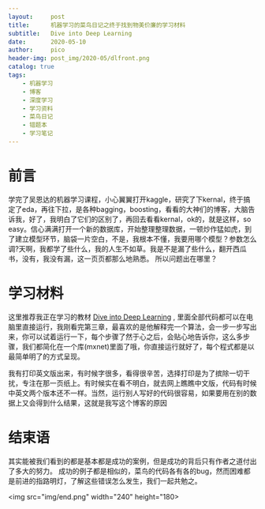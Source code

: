 ```yaml
---
layout:     post
title:      机器学习的菜鸟日记之终于找到物美价廉的学习材料
subtitle:   Dive into Deep Learning
date:       2020-05-10
author:     pico
header-img: post_img/2020-05/dlfront.png
catalog: true
tags:
    - 机器学习
    - 博客
    - 深度学习
    - 学习资料
    - 菜鸟日记
    - 错题本
    - 学习笔记
---    
```

# 前言 
 学完了吴恩达的机器学习课程，小心翼翼打开kaggle，研究了下kernal，终于搞定了eda，再往下拉，是各种bagging，boosting，看看的大神们的博客，大脑告诉我，好了，我明白了它们的区别了，再回去看看kernal，ok的，就是这样，so easy。信心满满打开一个新的数据库，开始整理整理数据，一顿炒作猛如虎，到了建立模型环节，脑袋一片空白，不是，我根本不懂，我要用哪个模型？参数怎么调?天啊，我都学了些什么，我的人生不如草。我是不是漏了些什么，翻开西瓜书，没有，我没有漏，这一页页都那么地熟悉。 所以问题出在哪里？

# 学习材料
这里推荐我正在学习的教材  [Dive into Deep Learning](https://d2l.ai/) , 里面全部代码都可以在电脑里直接运行，我刚看完第三章，最喜欢的是他解释完一个算法，会一步一步写出来，你可以试着运行一下，每个步骤了然于心之后，会贴心地告诉你，这么多步骤，我们都简化在一个库(mxnet)里面了哦，你直接运行就好了，每个程式都是以最简单明了的方式呈现。

我有打印英文版出来，有时候字很多，看得很辛苦，选择打印是为了摈除一切干扰，专注在那一页纸上。有时候实在看不明白，就去网上瞧瞧中文版，代码有时候中英文两个版本还不一样。当然，运行别人写好的代码很容易，如果要用在别的数据上又会得到什么结果，这就是我写这个博客的原因

# 结束语
其实能被我们看到的都是基本都是成功的案例，但是成功的背后只有作者之道付出了多大的努力。
成功的例子都是相似的，菜鸟的代码各有各的bug，然而困难都是前进的指路明灯，了解这些错误怎么发生，我们一起共勉之。

<img src="img/end.png" width="240" height="180>
